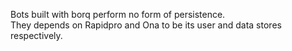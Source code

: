 Bots built with borq perform no form of persistence.  
They depends on Rapidpro and Ona to be its user and data stores respectively.
